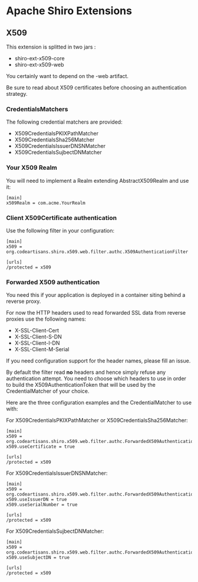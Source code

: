 
Apache Shiro Extensions
=======================

X509
----

This extension is splitted in two jars :

- shiro-ext-x509-core
- shiro-ext-x509-web

You certainly want to depend on the -web artifact.

Be sure to read about X509 certificates before choosing an authentication strategy.


### CredentialsMatchers

The following credential matchers are provided:

- X509CredentialsPKIXPathMatcher
- X509CredentialsSha256Matcher
- X509CredentialsIssuerDNSNMatcher
- X509CredentialsSujbectDNMatcher



### Your X509 Realm

You will need to implement a Realm extending AbstractX509Realm and use it:

    [main]
    x509Realm = com.acme.YourRealm



### Client X509Certificate authentication

Use the following filter in your configuration:

    [main]
    x509 = org.codeartisans.shiro.x509.web.filter.authc.X509AuthenticationFilter

    [urls]
    /protected = x509



### Forwarded X509 authentication

You need this if your application is deployed in a container siting behind a reverse proxy.

For now the HTTP headers used to read forwarded SSL data from reverse proxies use the following names:

- X-SSL-Client-Cert
- X-SSL-Client-S-DN
- X-SSL-Client-I-DN
- X-SSL-Client-M-Serial

If you need configuration support for the header names, please fill an issue.

By default the filter read __no__ headers and hence simply refuse any authentication attempt.
You need to choose which headers to use in order to build the X509AuthenticationToken that will be used by the CredentialMatcher of your choice.

Here are the three configuration examples and the CredentialMatcher to use with:

For X509CredentialsPKIXPathMatcher or X509CredentialsSha256Matcher:

    [main]
    x509 = org.codeartisans.shiro.x509.web.filter.authc.ForwardedX509AuthenticationFilter
    x509.useCertificate = true

    [urls]
    /protected = x509


For X509CredentialsIssuerDNSNMatcher:

    [main]
    x509 = org.codeartisans.shiro.x509.web.filter.authc.ForwardedX509AuthenticationFilter
    x509.useIssuerDN = true
    x509.useSerialNumber = true

    [urls]
    /protected = x509


For X509CredentialsSujbectDNMatcher:

    [main]
    x509 = org.codeartisans.shiro.x509.web.filter.authc.ForwardedX509AuthenticationFilter
    x509.useSubjectDN = true

    [urls]
    /protected = x509

